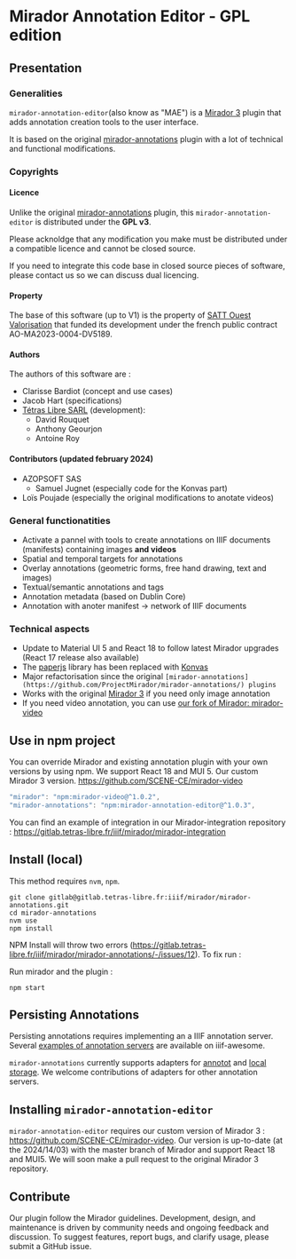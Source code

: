 # Mirador Annotation Editor - GPL edition

## Presentation

### Generalities

`mirador-annotation-editor`(also know as "MAE") is a [Mirador 3](https://github.com/projectmirador/mirador) plugin that adds annotation creation tools to the user interface.

It is based on the original [mirador-annotations](https://github.com/ProjectMirador/mirador-annotations/) plugin with a lot of technical and functional modifications.

### Copyrights

#### Licence

Unlike the original [mirador-annotations](https://github.com/ProjectMirador/mirador-annotations/) plugin, this `mirador-annotation-editor` is distributed under the **GPL v3**.

Please acknoldge that any modification you make must be distributed under a compatible licence and cannot be closed source.

If you need to integrate this code base in closed source pieces of software, please contact us so we can discuss dual licencing.

#### Property

The base of this software (up to V1) is the property of [SATT Ouest Valorisation](https://www.ouest-valorisation.fr/) that funded its development under the french public contract AO-MA2023-0004-DV5189.

#### Authors

The authors of this software are :

- Clarisse Bardiot (concept and use cases)
- Jacob Hart (specifications)
- [Tétras Libre SARL](https://tetras-libre.fr) (development):
    - David Rouquet
    - Anthony Geourjon
    - Antoine Roy

#### Contributors (updated february 2024)

- AZOPSOFT SAS
    - Samuel Jugnet (especially code for the Konvas part)
- Loïs Poujade (especially the original modifications to anotate videos)

### General functionatities

- Activate a pannel with tools to create annotations on IIIF documents (manifests) containing images **and videos**
- Spatial and temporal targets for annotations
- Overlay annotations (geometric forms, free hand drawing, text and images)
- Textual/semantic annotations and tags
- Annotation metadata (based on Dublin Core)
- Annotation with anoter manifest -> network of IIIF documents

### Technical aspects

- Update to Material UI 5 and React 18 to follow latest Mirador upgrades (React 17 release also available)
- The [paperjs](http://paperjs.org/ ) library has been replaced with [Konvas](https://konvajs.org)
- Major refactorisation since the original `[mirador-annotations](https://github.com/ProjectMirador/mirador-annotations/) plugins`
- Works with the original [Mirador 3](https://github.com/projectmirador/mirador) if you need only image annotation
- If you need video annotation, you can use [our fork of Mirador: mirador-video](https://gitlab.tetras-libre.fr/iiif/mirador/mirador-video)


## Use in npm project

You can override Mirador and existing annotation plugin with your own versions by using npm. We support React 18 and MUI 5.
Our custom Mirador 3 version. https://github.com/SCENE-CE/mirador-video

```js
"mirador": "npm:mirador-video@^1.0.2",
"mirador-annotations": "npm:mirador-annotation-editor@^1.0.3",
```

You can find an example of integration in our Mirador-integration repository : https://gitlab.tetras-libre.fr/iiif/mirador/mirador-integration

## Install (local)

This method requires `nvm`, `npm`.

```
git clone gitlab@gitlab.tetras-libre.fr:iiif/mirador/mirador-annotations.git
cd mirador-annotations
nvm use
npm install
```
NPM Install will throw two errors  (https://gitlab.tetras-libre.fr/iiif/mirador/mirador-annotations/-/issues/12). To fix run :

Run mirador and the plugin :

```
npm start
```

## Persisting Annotations
Persisting annotations requires implementing an a IIIF annotation server. Several [examples of annotation servers](https://github.com/IIIF/awesome-iiif#annotation-servers) are available on iiif-awesome.

`mirador-annotations` currently supports adapters for [annotot](https://github.com/ProjectMirador/mirador-annotations/blob/master/src/AnnototAdapter.js) and [local storage](https://github.com/ProjectMirador/mirador-annotations/blob/master/src/LocalStorageAdapter.js). We welcome contributions of adapters for other annotation servers.

## Installing `mirador-annotation-editor`

`mirador-annotation-editor` requires our custom version of Mirador 3 : https://github.com/SCENE-CE/mirador-video.
Our version is up-to-date (at the 2024/14/03) with the master branch of Mirador and support React 18 and MUI5. We will soon make a pull request to the original Mirador 3 repository.

## Contribute

Our plugin follow the Mirador guidelines. Development, design, and maintenance is driven by community needs and ongoing feedback and discussion.
To suggest features, report bugs, and clarify usage, please submit a GitHub issue.

